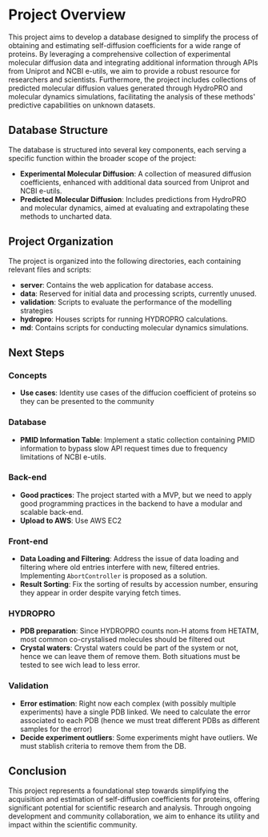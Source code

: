 # Project Overview

This project aims to develop a database designed to simplify the process of obtaining and estimating self-diffusion coefficients for a wide range of proteins. By leveraging a comprehensive collection of experimental molecular diffusion data and integrating additional information through APIs from Uniprot and NCBI e-utils, we aim to provide a robust resource for researchers and scientists. Furthermore, the project includes collections of predicted molecular diffusion values generated through HydroPRO and molecular dynamics simulations, facilitating the analysis of these methods' predictive capabilities on unknown datasets.

## Database Structure

The database is structured into several key components, each serving a specific function within the broader scope of the project:

- **Experimental Molecular Diffusion**: A collection of measured diffusion coefficients, enhanced with additional data sourced from Uniprot and NCBI e-utils.
- **Predicted Molecular Diffusion**: Includes predictions from HydroPRO and molecular dynamics, aimed at evaluating and extrapolating these methods to uncharted data.

## Project Organization

The project is organized into the following directories, each containing relevant files and scripts:

- **server**: Contains the web application for database access.
- **data**: Reserved for initial data and processing scripts, currently unused.
- **validation**: Scripts to evaluate the performance of the modelling strategies
- **hydropro**: Houses scripts for running HYDROPRO calculations.
- **md**: Contains scripts for conducting molecular dynamics simulations.

## Next Steps 

### Concepts
- **Use cases**: Identity use cases of the diffucion coefficient of proteins so they can be presented to the community

### Database

- **PMID Information Table**: Implement a static collection containing PMID information to bypass slow API request times due to frequency limitations of NCBI e-utils.

### Back-end

- **Good practices**: The project started with a MVP, but we need to apply good programming practices in the backend to have a modular and scalable back-end.
- **Upload to AWS**: Use AWS EC2

### Front-end

- **Data Loading and Filtering**: Address the issue of data loading and filtering where old entries interfere with new, filtered entries. Implementing `AbortController` is proposed as a solution.
- **Result Sorting**: Fix the sorting of results by accession number, ensuring they appear in order despite varying fetch times.

### HYDROPRO

- **PDB preparation**: Since HYDROPRO counts non-H atoms from HETATM, most common co-crystalised molecules should be filtered out
- **Crystal waters**: Crystal waters could be part of the system or not, hence we can leave them of remove them. Both situations must be tested to see wich lead to less error.

### Validation

- **Error estimation**: Right now each complex (with possibly multiple experiments) have a single PDB linked. We need to calculate the error associated to each PDB (hence we must treat different PDBs as different samples for the error)
- **Decide experiment outliers**: Some experiments might have outliers. We must stablish criteria to remove them from the DB.

## Conclusion

This project represents a foundational step towards simplifying the acquisition and estimation of self-diffusion coefficients for proteins, offering significant potential for scientific research and analysis. Through ongoing development and community collaboration, we aim to enhance its utility and impact within the scientific community.

